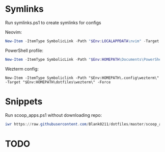 # Symlinks
Run symlinks.ps1 to create symlinks for configs

Neovim:
```powershell
New-Item -ItemType SymbolicLink -Path "$Env:LOCALAPPDATA\nvim" -Target "$Env:HOMEPATH\dotfiles\nvim" -Force
```

PowerShell profile:
```powershell
New-Item -ItemType SymbolicLink -Path "$Env:HOMEPATH\Documents\PowerShell\" -Name "Microsoft.PowerShell_profile.ps1" -Target "$Env:HOMEPATH\dotfiles\PS_profile.ps1" -Force
```

Wezterm config:
```
New-Item -ItemType Symboliclink -Path "$Env:HOMEPATH\.config\wezterm\" -Target "$Env:HOMEPATH\dotfiles\wezterm\" -Force
```
# Snippets
Run scoop_apps.ps1 without downloading repo:
```powershell
iwr https://raw.githubusercontent.com/Blank0211/dotfiles/master/scoop_apps.ps1 | iex
```

# TODO

